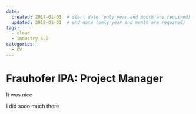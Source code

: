 ```yaml
---
date:
  created: 2017-01-01  # start date (only year and month are required)
  updated: 2019-01-01  # end date (only year and month are required)
tags:
  - cloud
  - industry-4.0
categories:
  - CV
---
```


# Frauhofer IPA: Project Manager

It was nice

<!-- more -->

I did sooo much there
